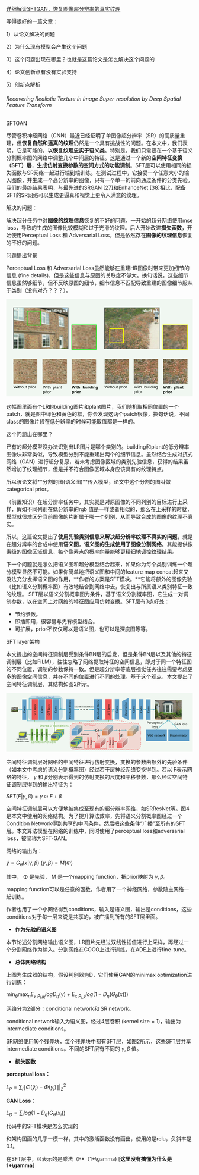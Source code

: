 [详细解读SFTGAN，恢复图像超分辨率的真实纹理](https://zhuanlan.zhihu.com/p/314620956?utm_id=0)

写得很好的一篇文章：

1）从论文解决的问题

2）为什么现有模型会产生这个问题

3）这个问题出现在哪里？也就是这篇论文是怎么解决这个问题的

4）论文创新点有没有实验支持

5）创新点解析



###### Recovering Realistic Texture in Image Super-resolution by Deep Spatial Feature Transform

SFTGAN

尽管卷积神经网络（CNN）最近已经证明了单图像超分辨率（SR）的高质量重建，但**恢复自然和逼真的纹理**仍然是一个具有挑战性的问题。在本文中，我们表明，它是可能的，**以恢复纹理忠实于语义类**。特别是，我们只需要在一个基于语义分割概率图的网络中调整几个中间层的特征。这是通过一个新的**空间特征变换（SFT）层**，**生成仿射变换参数的空间方式的功能调制**。SFT层可以使用相同的损失函数与SR网络一起进行端到端训练。在测试过程中，它接受一个任意大小的输入图像，并生成一个高分辨率的图像，只有一个单一的前向通过条件的分类先验。我们的最终结果表明，与最先进的SRGAN [27]和EnhanceNet [38]相比，配备SFT的SR网络可以生成更逼真和视觉上更令人满意的纹理。

解决的问题：

解决超分任务中对**图像的纹理信息**恢复的不好的问题，一开始的超分网络使用mse loss，导致的生成的图像比较模糊和过于光滑的纹理。后人开始改进**损失函数**，开始使用Perceptual Loss 和 Adversarial Loss，但是依然存在**图像的纹理信息**恢复的不好的问题。





问题提出背景

Perceptual Loss 和 Adversarial Loss虽然能够在重建HR图像时带来更加细节的信息 (fine details)，但是这些信息与原图的关联度不够大。换句话说，这些细节信息虽然够细节，但不反映原图的细节，细节信息不匹配导致重建的图像细节服从于类别（没有对齐？？？）。

![image-20231213205714541](image/SFTGAN/image-20231213205714541.png)

这幅图里面有个LR的building图片和plant图片，我们随机取相同位置的一个patch，就是图中绿色和黄色的框，你会发现这两个patch很像，换句话说，不同class的图像片段在低分辨率的时候可能取值都是一样的。



这个问题出在哪里？

已有的超分模型没办法识别出LR图片是哪个类别的。building和plant的低分辨率图像块非常类似，导致模型分别不能重建出两个的细节信息。虽然结合生成对抗式网络（GAN）进行超分复原，若未考虑图像区域的类别先验信息，获得的结果虽然增加了纹理细节，但是并不符合图像区域本身应该具有的纹理特点。



所以该论文将**分割的图(语义图)**传入模型，论文中这个分割的图叫做categorical prior。



（前置知识）在超分辨率任务中，其实就是对原图像的不同列别的目标进行上采样，假如不同列别在低分辨率的rgb 值是一样或者相似的，那么在上采样的时就，模型就很难区分当前图像的片断属于哪一个列别，从而导致合成的图像的纹理不真实。



所以，这篇论文提出了**使用先验类别信息来解决超分辨率纹理不真实的问题**，就是在超分辨率的合成中使用**语义图**，**语义图的生成使用了图像分割网络**。其能提供像素级的图像区域信息，每个像素点的概率向量能够更精细地调控纹理结果。

下一个问题就是怎么把语义图和超分模型结合起来，如果你为每个类别训练一个超分模型显然不可能。如果你简单地把语义图和中间的feature map concat起来又没法充分发挥语义图的作用，**作者的方案是SFT模块。**它能将额外的图像先验（比如语义分割概率图）有效地结合到网络中去，恢复出与所属语义类别特征一致的纹理。 SFT层以语义分割概率图为条件，基于语义分割概率图，它生成一对调制参数，以在空间上对网络的特征图应用仿射变换。SFT层有3点好处：

- 节约参数。
- 即插即用，很容易与先有模型结合。
- 可扩展，prior不仅仅可以是语义图，也可以是深度图等等。





SFT layer架构

本文提出的空间特征调制层受到条件BN层的启发，但是条件BN层以及其他的特征调制层（比如FiLM），往往忽略了网络提取特征的空间信息，即对于同一个特征图的不同位置，调制的参数保持一致。但是超分辨率等底层视觉任务往往需要考虑更多的图像空间信息，并在不同的位置进行不同的处理。基于这个观点，本文提出了空间特征调制层，其结构如图2所示。

![image-20231213213149794](image/SFTGAN/image-20231213213149794.png)

空间特征调制层对网络的中间特征进行仿射变换，变换的参数由额外的先验条件（如本文中考虑的语义分割概率图）经过若干层神经网络变换得到。若以 F表示网络的特征， $\gamma$ 和 $\beta$分别表示得到的仿射变换的尺度和平移参数，那么经过空间特征调制层得到的输出特征为：

$SFT(F|\gamma,\beta)=\gamma \odot F+\beta$

空间特征调制层可以方便地被集成至现有的超分辨率网络，如SRResNet等。图4是本文中使用的网络结构。为了提升算法效率，先将语义分割概率图经过一个Condition Network得到共享的中间条件，然后把这些条件“广播”至所有的SFT层。本文算法模型在网络的训练中，同时使用了perceptual loss和adversarial loss，被简称为SFT-GAN。

网络的输出为：

$\hat y=G_\theta(x|\gamma,\beta)$	$(\gamma,\beta)=M(\Phi)$

其中， Φ 是先验， M 是一个mapping function，把prior映射为 $\gamma,\beta$。

mapping function可以是任意的函数，作者用了一个神经网络，参数随主网络一起训练。



作者也用了一个小网络得到conditions，输入是语义图，输出是conditions，这些conditions对于每一层来说是共享的，被广播到所有的SFT层里面。

- **作为先验的语义图**

本节论述分割网络输出语义图，LR图片先经过双线性插值进行上采样，再经过一个分割网络作为输入。分割网络在COCO上进行训练，在ADE上进行fine-tune。

- **总体网络结构**

上图为生成器的结构，假设判别器为D，它们使用GAN的minimax optimization进行训练：

$\min_\theta\max_\eta E_{y~P_{HR}}logD_\eta(y) + E_{x~P_{LR}}log(1-D_\eta(G_\theta(x)))$

网络分为2部分：conditional network和 SR network。

conditional network输入为语义图，经过4层卷积 (kernel size = 1)，输出为intermediate conditions。

SR网络使用16个残差块，每个残差块中都有SFT层，如图2所示，这些SFT层共享intermediate conditions。不同的SFT层有不同的 $\gamma,\beta$ 值。

- **损失函数**

**perceptual loss：**

$L_P=\sum_i\|\Phi(\hat y_i)-\Phi(y_i)\||_2^2$

**GAN Loss：**

$L_D=\sum_ilog(1-D_\eta(G_\theta(x_i))$





代码中的SFT模块是怎么实现的

和架构图画的几乎一模一样，其中的激活函数没有画出，使用的是relu，负斜率是0.1。

在SFT层中，$\odot$表示的是乘法（F*（1+\gamma) [**这里没有搞懂为什么是1+\gamma**]
